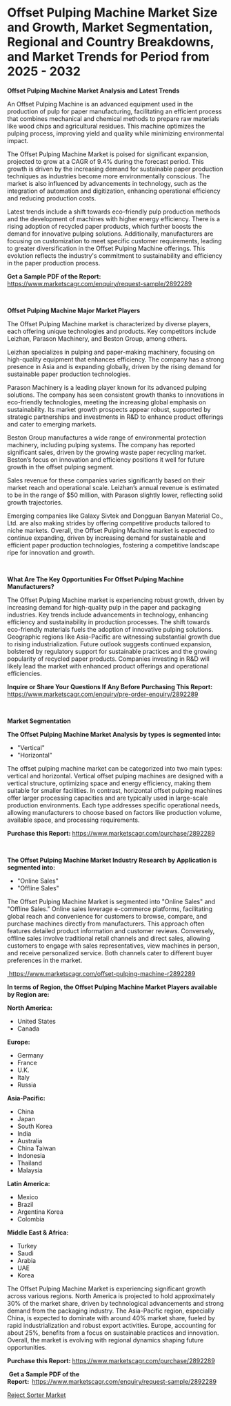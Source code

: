 <p><h1>Offset Pulping Machine Market Size and Growth, Market Segmentation, Regional and Country Breakdowns, and Market Trends for Period from 2025 -  2032</h1></p><p><strong>Offset Pulping Machine Market Analysis and Latest Trends</strong></p>
<p><p>An Offset Pulping Machine is an advanced equipment used in the production of pulp for paper manufacturing, facilitating an efficient process that combines mechanical and chemical methods to prepare raw materials like wood chips and agricultural residues. This machine optimizes the pulping process, improving yield and quality while minimizing environmental impact.</p><p>The Offset Pulping Machine Market is poised for significant expansion, projected to grow at a CAGR of 9.4% during the forecast period. This growth is driven by the increasing demand for sustainable paper production techniques as industries become more environmentally conscious. The market is also influenced by advancements in technology, such as the integration of automation and digitization, enhancing operational efficiency and reducing production costs.</p><p>Latest trends include a shift towards eco-friendly pulp production methods and the development of machines with higher energy efficiency. There is a rising adoption of recycled paper products, which further boosts the demand for innovative pulping solutions. Additionally, manufacturers are focusing on customization to meet specific customer requirements, leading to greater diversification in the Offset Pulping Machine offerings. This evolution reflects the industry's commitment to sustainability and efficiency in the paper production process.</p></p>
<p><strong>Get a Sample PDF of the Report:&nbsp;</strong> <a href="https://www.marketscagr.com/enquiry/request-sample/2892289?utm_campaign=2393&utm_medium=2&utm_source=Github&utm_content=ia&utm_term=15032025&utm_id=offset-pulping-machine">https://www.marketscagr.com/enquiry/request-sample/2892289</a></p>
<p>&nbsp;</p>
<p><strong>Offset Pulping Machine Major Market Players</strong></p>
<p><p>The Offset Pulping Machine market is characterized by diverse players, each offering unique technologies and products. Key competitors include Leizhan, Parason Machinery, and Beston Group, among others. </p><p>Leizhan specializes in pulping and paper-making machinery, focusing on high-quality equipment that enhances efficiency. The company has a strong presence in Asia and is expanding globally, driven by the rising demand for sustainable paper production technologies. </p><p>Parason Machinery is a leading player known for its advanced pulping solutions. The company has seen consistent growth thanks to innovations in eco-friendly technologies, meeting the increasing global emphasis on sustainability. Its market growth prospects appear robust, supported by strategic partnerships and investments in R&D to enhance product offerings and cater to emerging markets. </p><p>Beston Group manufactures a wide range of environmental protection machinery, including pulping systems. The company has reported significant sales, driven by the growing waste paper recycling market. Beston’s focus on innovation and efficiency positions it well for future growth in the offset pulping segment. </p><p>Sales revenue for these companies varies significantly based on their market reach and operational scale. Leizhan’s annual revenue is estimated to be in the range of $50 million, with Parason slightly lower, reflecting solid growth trajectories. </p><p>Emerging companies like Galaxy Sivtek and Dongguan Banyan Material Co., Ltd. are also making strides by offering competitive products tailored to niche markets. Overall, the Offset Pulping Machine market is expected to continue expanding, driven by increasing demand for sustainable and efficient paper production technologies, fostering a competitive landscape ripe for innovation and growth.</p></p>
<p>&nbsp;</p>
<p><strong>What Are The Key Opportunities For Offset Pulping Machine Manufacturers?</strong></p>
<p><p>The Offset Pulping Machine market is experiencing robust growth, driven by increasing demand for high-quality pulp in the paper and packaging industries. Key trends include advancements in technology, enhancing efficiency and sustainability in production processes. The shift towards eco-friendly materials fuels the adoption of innovative pulping solutions. Geographic regions like Asia-Pacific are witnessing substantial growth due to rising industrialization. Future outlook suggests continued expansion, bolstered by regulatory support for sustainable practices and the growing popularity of recycled paper products. Companies investing in R&D will likely lead the market with enhanced product offerings and operational efficiencies.</p></p>
<p><strong>Inquire or Share Your Questions If Any Before Purchasing This Report:</strong> <a href="https://www.marketscagr.com/enquiry/pre-order-enquiry/2892289?utm_campaign=2393&utm_medium=2&utm_source=Github&utm_content=ia&utm_term=15032025&utm_id=offset-pulping-machine">https://www.marketscagr.com/enquiry/pre-order-enquiry/2892289</a></p>
<p>&nbsp;</p>
<p><strong>Market Segmentation</strong></p>
<p><strong>The Offset Pulping Machine Market Analysis by types is segmented into:</strong></p>
<p><ul><li>"Vertical"</li><li>"Horizontal"</li></ul></p>
<p><p>The offset pulping machine market can be categorized into two main types: vertical and horizontal. Vertical offset pulping machines are designed with a vertical structure, optimizing space and energy efficiency, making them suitable for smaller facilities. In contrast, horizontal offset pulping machines offer larger processing capacities and are typically used in large-scale production environments. Each type addresses specific operational needs, allowing manufacturers to choose based on factors like production volume, available space, and processing requirements.</p></p>
<p><strong>Purchase this Report:&nbsp;</strong><a href="https://www.marketscagr.com/purchase/2892289?utm_campaign=2393&utm_medium=2&utm_source=Github&utm_content=ia&utm_term=15032025&utm_id=offset-pulping-machine">https://www.marketscagr.com/purchase/2892289</a></p>
<p>&nbsp;</p>
<p><strong>The Offset Pulping Machine Market Industry Research by Application is segmented into:</strong></p>
<p><ul><li>"Online Sales"</li><li>"Offline Sales"</li></ul></p>
<p><p>The Offset Pulping Machine Market is segmented into "Online Sales" and "Offline Sales." Online sales leverage e-commerce platforms, facilitating global reach and convenience for customers to browse, compare, and purchase machines directly from manufacturers. This approach often features detailed product information and customer reviews. Conversely, offline sales involve traditional retail channels and direct sales, allowing customers to engage with sales representatives, view machines in person, and receive personalized service. Both channels cater to different buyer preferences in the market.</p></p>
<p><a href="https://www.marketscagr.com/offset-pulping-machine-r2892289?utm_campaign=2393&utm_medium=2&utm_source=Github&utm_content=ia&utm_term=15032025&utm_id=offset-pulping-machine">&nbsp;https://www.marketscagr.com/offset-pulping-machine-r2892289</a></p>
<p><strong>In terms of Region, the Offset Pulping Machine Market Players available by Region are:</strong></p>
<p>
    <p> <strong> North America: </strong>
        <ul>
            <li>United States</li>
            <li>Canada</li>
        </ul>
        </p> 
    <p> <strong> Europe: </strong>
        <ul>
            <li>Germany</li>
            <li>France</li>
            <li>U.K.</li>
            <li>Italy</li>
            <li>Russia</li>
        </ul>
        </p> 
    <p> <strong> Asia-Pacific: </strong>
        <ul>
            <li>China</li>
            <li>Japan</li>
            <li>South Korea</li>
            <li>India</li>
            <li>Australia</li>
            <li>China Taiwan</li>
            <li>Indonesia</li>
            <li>Thailand</li>
            <li>Malaysia</li>
        </ul>
        </p> 
    <p> <strong> Latin America: </strong>
        <ul>
            <li>Mexico</li>
            <li>Brazil</li>
            <li>Argentina Korea</li>
            <li>Colombia</li>
        </ul>
        </p> 
    <p> <strong> Middle East & Africa: </strong>
        <ul>
            <li>Turkey</li>
            <li>Saudi</li>
            <li>Arabia</li>
            <li>UAE</li>
            <li>Korea</li>
        </ul>
    </p>
    </p>
<p><p>The Offset Pulping Machine Market is experiencing significant growth across various regions. North America is projected to hold approximately 30% of the market share, driven by technological advancements and strong demand from the packaging industry. The Asia-Pacific region, especially China, is expected to dominate with around 40% market share, fueled by rapid industrialization and robust export activities. Europe, accounting for about 25%, benefits from a focus on sustainable practices and innovation. Overall, the market is evolving with regional dynamics shaping future opportunities.</p></p>
<p><strong>Purchase this Report: </strong><a href="https://www.marketscagr.com/purchase/2892289?utm_campaign=2393&utm_medium=2&utm_source=Github&utm_content=ia&utm_term=15032025&utm_id=offset-pulping-machine">https://www.marketscagr.com/purchase/2892289</a></p>
<p>&nbsp;<strong>Get a Sample PDF of the Report:&nbsp;&nbsp;</strong><a href="https://www.marketscagr.com/enquiry/request-sample/2892289?utm_campaign=2393&utm_medium=2&utm_source=Github&utm_content=ia&utm_term=15032025&utm_id=offset-pulping-machine">https://www.marketscagr.com/enquiry/request-sample/2892289</a></p>
<p><strong></strong></p>
<p><p><a href="https://github.com/kbollin866/Market-Research-Report-List-1/blob/main/reject-sorter-market.md?utm_campaign=2393&utm_medium=2&utm_source=Github&utm_content=ia&utm_term=15032025&utm_id=offset-pulping-machine">Reject Sorter Market</a></p></p>
